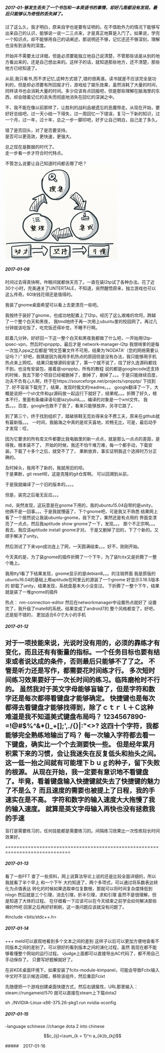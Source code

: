 ##### 2017-01-够发生丢失了一个书包和一本英语书的事情，却好几周都没有发现，最后只能够认为奇怪的丢失掉了。　　
过了这么久，我才明白，原来自学也是要有证明的。在不借助外力的情况下能够写出来自己的认识，能够说一说一二三点来，才是真正地算是入门了。如果说，学完一个知识点，却不能够用自己的话阐述，那说明还不够，记忆还还不够深刻，理解也没有到该有的深度。　　

开始并不需要太过详细，但是必须要能独立地自己说清楚，不管那些话是从别的地方看出来的，还是自己想出来的。这样子的话，就知道那些地方，还不清楚，那些地方已经知道了。　　

从前,我只看书,而不求记忆,这种方式错了,错的很离谱。读书就是不应该完全是功利的，但是却必须要有所回报才行，游戏给了娱乐效果，虽然消耗了大量的时间，同样读书也会消耗大量的时间。多少应该有点回报吧，但是那些理解在脑海里的东西，却会随着记忆的丢失而彻底地消失在回忆的深渊之中。  

不，我不能在像以前那样了，让胜利的战利品被遗忘的恶魔带走。从现在开始，要好好总结吧，过一天小结一下得失，过一周回忆一下错误，复习一下新的知识，过一个月，过一年，过十年，总之一步一脚印吧，好歹让自己明白，自己走了多久。  

错了是否回头，对了是否要坚持。  
是否可以更高效，更快速，更强大。

总之现在是数据的时代了。  
走一步看一步才符合时代特点。  

不管怎么说要让自己知道时间都去哪了吧？
![search-save](/images/others/search-save.jpg)



##### 2017-01-08
时间过去得真快啊，咋眼间就都快天亮了。一直在装l2tp试了各种办法。花了近30个小时，完美通关了UNTERTALE，不知道，突然醒悟原来，独立游戏也可以这么传奇。60块钱花得还是值得的。

我装了gnome桌面希望可以看上去更漂亮一些吧。

我按终于装好了gnome，也成功地配置上了l2tp，经历了这么艰难的坎坷，跨越了一个整个白天和黑夜，
我tmd地终于再一次用上ubuntu里的校园网了。再过几分钟就该吃饭了，吃完饭还得补觉，不睡不行啊。


趁着几分钟，好好回一下这一整个白天和黑夜我都做了什么吧，一开始用l2tp-ipsec-vpn，然后时vpnpptp，最后才是
network-manager-l2tp
我很啃爹的是每一次加入ppa之后都是“明文签署文件不可用，结果为‘NODATA’（您的网络需要认证吗？）”
好吧，我猜是因为我用手机热点的原因但是没有办法，我只能够用手机热点来上网哎。
结果只能够源码安装了，第一个就不说了，找了好久连源码都找不到，也没有安装包，接着是vpnpptp，所有的教程
说的都是googlecode还支持的时候，我去下那个项目已经被删掉了，删掉了，删掉了。。。于是只能继续百度，
功夫不负有心人啊，终于在https://sourceforge.net/projects/vpnpptp/ 下找到了.
好不容易下载完了，结果，发现时俄文的readme。。。  google翻译了一下，大概是说把一个sh文件和gz源码放一起运行下就好了，结果呢。。。折腾了好久，根本不行，里面有条编译语句是lazybuild。。。编译的对象是一个xml文件。
我去。。。百度，google也救不了我了，看来只能够放弃，另寻它路了。

到了第三个，终于找到组织了，踏破铁鞋无觅处得来全不费工夫，原来在github就有最新版。。。
一时间，我脑海之中真的是欢天喜地，欢畅无比，可是，最后动手才发现：哎，

因为它要求的所有库文件都要比我电脑里的新一点点，就是那么一点点的差距，是得我，根本装不了，
开始的时候，我还不怕千难万难，每一个都手动，下载安装。下载了十多个之后，就受不了了，
果断放弃，事实证明我这个选择时万分正确的。

及时掉头，我用不了新的，我就用旧的呗。  
于是果断，git reset呗，这是克隆的git仓库啊。
可以回溯到从前，

于是我就编译了一个旧的版本的。。。。

但是，装完之后毫无反应。。。

md，突然发现，这玩意是在gnome下用的，我的ubuntu15.04自带的是unity，
他俩不是一回事。。。于是我就懵逼了，下个gnome吧，可是我又不熟悉
结果网上看了一个居然说让我装ubuntu-gnome，我下完了，果然还是有点用的
界面变漂亮了一点点，然后我aptitude show gnome了一下，发现。。。
那个不正宗啊。。。我去，我应该aptitude install gnome才对。
于是又删掉了旧的，下了个新的。又顺手解决了unity。

然后测试了下来vpn成功连上了网，一天圆满结束。。。好不，刚刚开始。

今天真的是，为了装gnome的插件折腾了一个下午，为了装fcitx又是折腾了一整个晚上。

我用tty1看了下结果发现，gnome显示的是debian8。。。的注销界面
我是原版的ubuntu16.04的基础上用aptitude在阿里云的源装了一个gnome
好显示3.18.5版本的
卸载了unity，结果发现，系统盘基本大小没变过。
下折腾了一整个下午，结果就是装了一堆gnome的插件

热点：
nm-connection-editor
然后在networkmanager中设置热点就好了
设置完了，我升级了mate8的系统，结果变成了android7的
整个风格都变了，好吧，还是挺不错的，
更加适合6.0寸大小的手机


##### 2017-01-12
对于一项技能来说，光说时没有用的，必须的靠练才有变化，而且还有有衡量的指标。一个任务目标也要有结束或者说达成的条件，否则最后只能够不了了之。
不管是听力还是写作，都需要花时间练才行。
多次短时间练习效果要好于一次长时间的练习。临阵磨枪时不行的。
虽然我对于英文字母能够盲输了，但是字符和数字还是每次都得看键盘才能够确定。
快捷键也是每次都得去看键盘才能够找得到，除了ｃｔｒｌ＋Ｃ这种
难道是我不知道美式键盘布局吗？
1234567890-=!@#$%^&*()_+[]\;',./{}|:"<>?
这四十个字符，我都能够完全熟练地输出了吗？
每一次输入字符都去看一下键盘，确实比一个个去测要快一些。
但是经年累月积累下来的习惯，会让我迷失在反复低头和抬头之间。
这一低一抬之间就有可能埋下ｂｕｇ的种子，留下失败的根源。
从现在开始，我一定要有意识地不看键盘了。毕竟，看着键盘输入快捷键就失去了快捷键的魅力了不是么？
而且速度的需要也被提上了日程，我的手速实在是不高。
字符和数字的输入速度大大拖慢了我的输入速度。
就算是英文字母输入再快也没有拯救我的手速
-----------------------------------------------------------------------------
盲打是需要练习的，任何技能都是需要练习的。间隔练习效果比一次性练较长时间效果好。


=============================================================================


##### 2017-01-13
看了一些FFT 查了一些资料，网上说算法导论上说的还是比较全面详细的，所以我就看了半个早上
和一个下午
大约知道了，两个多项式，可以通过将系数表达转化为点值表达
转化的时候如果选取单位复数根，那就可以将时间复杂度降低到nlogn
然后就是三个引理，消去引理，折半引理，求和引理
虽然不是很理解，但是知道了大体的过程。
在仔细看一下应该可以在今天结束之前学会如何解决那些裸的fft吧
回家之后再好好刷刷，这一类问题应该就没有问题了。

#include <bits/stdc++.h>


##### 2017-01-14
+++
meld可以直观地看到多个文本之间的差别
这样子以后可以更加方便地查看不同版本之间的差别了。可以很好的看到版本之间的演化过程，虽然
我现在都不能够看懂整个网站的运行过程。
vjudge上面都可以直接导出AC代码了，都不用自己手动保存了。
只要写好题解就好了。

在非KDE桌面环境下，如果安装了fcitx-module-kimpanel，可能会导致Fcitx输入中文时不显示候选词框，移除该组件，然后重启Fcixt

先随便把一个游戏创建桌面快捷方式，然后右键属性，URL那里输入：steam://rungameid/570
就可以直接在steam上下载dota2

sh ./NVIDIA-Linux-x86-375.26-pkg1.run 
nvidia-xconfig 



##### 2017-01-15

-language schinese    //change dota 2 into chinese

$$c_{ij}=\sum_{k = 1}^n a_{ik}b_{kj}$$


#####　2017-01-16
